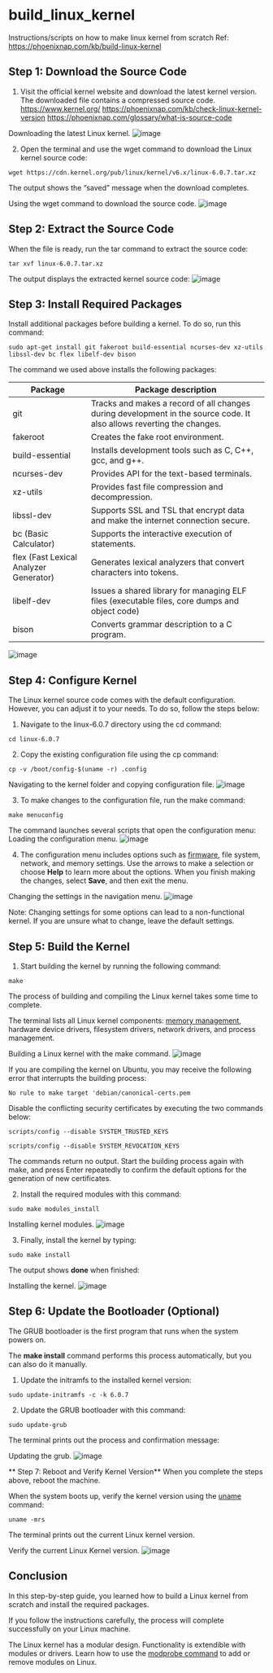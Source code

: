 # build_linux_kernel
Instructions/scripts on how to make linux kernel from scratch
Ref: https://phoenixnap.com/kb/build-linux-kernel

## Step 1: Download the Source Code
1. Visit the official kernel website and download the latest kernel version. The downloaded file contains a compressed source code.
https://www.kernel.org/
https://phoenixnap.com/kb/check-linux-kernel-version
https://phoenixnap.com/glossary/what-is-source-code

Downloading the latest Linux kernel.
![image](https://github.com/droidpen/build_linux_kernel/assets/54828368/017c26b9-769b-4b8e-a7f2-3a4cf2e8a0cd)

2. Open the terminal and use the wget command to download the Linux kernel source code:

```
wget https://cdn.kernel.org/pub/linux/kernel/v6.x/linux-6.0.7.tar.xz
```

The output shows the “saved” message when the download completes.

Using the wget command to download the source code.
![image](https://github.com/droidpen/build_linux_kernel/assets/54828368/2e87ab75-72fb-4fde-ba7b-39c5ac5e3f46)

## Step 2: Extract the Source Code
When the file is ready, run the tar command to extract the source code:

```
tar xvf linux-6.0.7.tar.xz
```

The output displays the extracted kernel source code:
![image](https://github.com/droidpen/build_linux_kernel/assets/54828368/6eeaad4b-a963-4dbc-9b9a-1bb2cf78511f)

## Step 3: Install Required Packages
Install additional packages before building a kernel. To do so, run this command:

```
sudo apt-get install git fakeroot build-essential ncurses-dev xz-utils libssl-dev bc flex libelf-dev bison
```

The command we used above installs the following packages:

| Package |	Package description |
| --- | --- |
| git | Tracks and makes a record of all changes during development in the source code. It also allows reverting the changes. |
| fakeroot | Creates the fake root environment.
| build-essential | Installs development tools such as C, C++, gcc, and g++.
| ncurses-dev | Provides API for the text-based terminals.
| xz-utils | Provides fast file compression and decompression.
| libssl-dev | Supports SSL and TSL that encrypt data and make the internet connection secure.
| bc (Basic Calculator) | Supports the interactive execution of statements.
| flex (Fast Lexical Analyzer Generator) | Generates lexical analyzers that convert characters into tokens.
| libelf-dev | Issues a shared library for managing ELF files (executable files, core dumps and object code)
| bison | Converts grammar description to a C program.

![image](https://github.com/droidpen/build_linux_kernel/assets/54828368/73528796-b304-49dd-9c8d-877031747578)


## Step 4: Configure Kernel
The Linux kernel source code comes with the default configuration. However, you can adjust it to your needs. To do so, follow the steps below:

1. Navigate to the linux-6.0.7 directory using the cd command:
```
cd linux-6.0.7
```
2. Copy the existing configuration file using the cp command:
```
cp -v /boot/config-$(uname -r) .config
```
Navigating to the kernel folder and copying configuration file.
![image](https://github.com/droidpen/build_linux_kernel/assets/54828368/8c2d29e7-5eb4-4374-b450-e7d3180dde14)

3. To make changes to the configuration file, run the make command:
```
make menuconfig
```
The command launches several scripts that open the configuration menu:
Loading the configuration menu.
![image](https://github.com/droidpen/build_linux_kernel/assets/54828368/460ff163-66f3-4f21-a6f6-c1b98cd8aa27)

4. The configuration menu includes options such as [firmware](https://phoenixnap.com/glossary/firmware), file system, network, and memory settings. Use the arrows to make a selection or choose **Help** to learn more about the options. When you finish making the changes, select **Save**, and then exit the menu.

Changing the settings in the navigation menu.
![image](https://github.com/droidpen/build_linux_kernel/assets/54828368/e51d5232-50e4-4838-8395-630bc9d9efbe)

Note: Changing settings for some options can lead to a non-functional kernel. If you are unsure what to change, leave the default settings.


## Step 5: Build the Kernel
1. Start building the kernel by running the following command:
```
make
```
The process of building and compiling the Linux kernel takes some time to complete.

The terminal lists all Linux kernel components: [memory management](https://phoenixnap.com/glossary/memory-management), hardware device drivers, filesystem drivers, network drivers, and process management.

Building a Linux kernel with the make command.
![image](https://github.com/droidpen/build_linux_kernel/assets/54828368/68b96a71-2e8d-419f-add1-659866d9a017)

If you are compiling the kernel on Ubuntu, you may receive the following error that interrupts the building process:
```
No rule to make target 'debian/canonical-certs.pem
```
Disable the conflicting security certificates by executing the two commands below:
```
scripts/config --disable SYSTEM_TRUSTED_KEYS
```
```
scripts/config --disable SYSTEM_REVOCATION_KEYS
```
The commands return no output. Start the building process again with make, and press Enter repeatedly to confirm the default options for the generation of new certificates.

2. Install the required modules with this command:
```
sudo make modules_install
```
Installing kernel modules.
![image](https://github.com/droidpen/build_linux_kernel/assets/54828368/1a71560d-5c35-4745-b84b-b2d044df591e)

3. Finally, install the kernel by typing:
```
sudo make install 
```
The output shows **done** when finished:

Installing the kernel.
![image](https://github.com/droidpen/build_linux_kernel/assets/54828368/7fc200e4-b12a-4127-ac78-dbd7b3ea9ba8)


## Step 6: Update the Bootloader (Optional)
The GRUB bootloader is the first program that runs when the system powers on.

The **make install** command performs this process automatically, but you can also do it manually.

1. Update the initramfs to the installed kernel version:
```
sudo update-initramfs -c -k 6.0.7
```
2. Update the GRUB bootloader with this command:
```
sudo update-grub
```
The terminal prints out the process and confirmation message:

Updating the grub.
![image](https://github.com/droidpen/build_linux_kernel/assets/54828368/9fc0743c-ee83-4725-9529-0f31c29bf101)


** Step 7: Reboot and Verify Kernel Version**
When you complete the steps above, reboot the machine.

When the system boots up, verify the kernel version using the [uname](https://phoenixnap.com/kb/uname-linux) command:
```
uname -mrs
```
The terminal prints out the current Linux kernel version.

Verify the current Linux Kernel version.
![image](https://github.com/droidpen/build_linux_kernel/assets/54828368/e6011fc3-0dd7-422d-a9a2-9ee40381687e)

## Conclusion

In this step-by-step guide, you learned how to build a Linux kernel from scratch and install the required packages.

If you follow the instructions carefully, the process will complete successfully on your Linux machine.

The Linux kernel has a modular design. Functionality is extendible with modules or drivers. Learn how to use the [modprobe command](https://phoenixnap.com/kb/modprobe-command) to add or remove modules on Linux.
